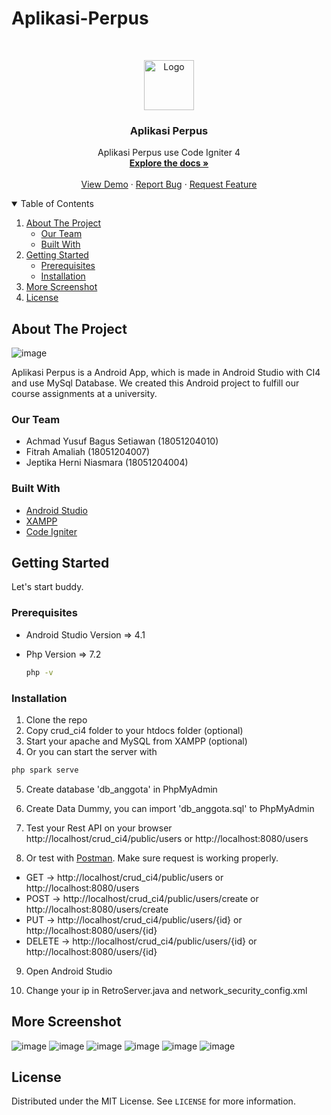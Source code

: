 # Aplikasi-Perpus
<!-- PROJECT LOGO -->

<br />
<p align="center">
  <a href="https://github.com/abdullah1006/Aplikasi-Perpus">
    <img src="https://user-images.githubusercontent.com/65402864/100080500-7e02d480-2e78-11eb-9997-d774cec7854a.png" alt="Logo" width="80" height="80">
  </a>

<h3 align="center">Aplikasi Perpus</h3>

<p align="center">
    Aplikasi Perpus use Code Igniter 4
    <br />
    <a href="https://github.com/abdullah1006/Aplikasi-Perpus"><strong>Explore the docs »</strong></a>
    <br />
    <br />
    <a href="https://github.com/abdullah1006/Aplikasi-Perpus">View Demo</a>
    ·
    <a href="https://github.com/abdullah1006/Aplikasi-Perpus/issues">Report Bug</a>
    ·
    <a href="https://github.com/abdullah1006/Aplikasi-Perpus/issues">Request Feature</a>
  </p>
</p>

<!-- TABLE OF CONTENTS -->

<details open="open">
  <summary>Table of Contents</summary>
  <ol>
    <li>
      <a href="#about-the-project">About The Project</a>
      <ul>
        <li><a href="#our-team">Our Team</a></li>
        <li><a href="#built-with">Built With</a></li>
      </ul>
    </li>
    <li>
      <a href="#getting-started">Getting Started</a>
      <ul>
        <li><a href="#prerequisites">Prerequisites</a></li>
        <li><a href="#installation">Installation</a></li>
      </ul>
    </li>
    <li><a href="#more-screenshot">More Screenshot</a></li>
    <li><a href="#license">License</a></li>
  </ol>
</details>

<!-- ABOUT THE PROJECT -->

## About The Project

![image](https://user-images.githubusercontent.com/65402864/104396183-c5eecf80-557c-11eb-8757-aa1cf2cb64d1.png)

Aplikasi Perpus is a Android App, which is made in Android Studio with CI4 and use MySql Database. We created this Android project to fulfill our course assignments at a university.

### Our Team
- Achmad Yusuf Bagus Setiawan (18051204010)
- Fitrah Amaliah              (18051204007)
- Jeptika Herni Niasmara      (18051204004)


### Built With

- [Android Studio](https://developer.android.com/studio?hl=zh-cn)
- [XAMPP](https://www.apachefriends.org/download.html)
- [Code Igniter](https://codeigniter.com/download)

<!-- GETTING STARTED -->

## Getting Started

Let's start buddy.

### Prerequisites


- Android Studio Version => 4.1
- Php Version => 7.2
  
  ```sh
  php -v
  ```
  

### Installation

1. Clone the repo
2. Copy crud_ci4 folder to your htdocs folder (optional)
3. Start your apache and MySQL from XAMPP (optional)
4. Or you can start the server with

```php
php spark serve
```

5. Create database 'db_anggota' in PhpMyAdmin

6. Create Data Dummy, you can import 'db_anggota.sql' to PhpMyAdmin

7. Test your Rest API on your browser
http://localhost/crud_ci4/public/users or http://localhost:8080/users

8. Or test with [Postman](https://www.postman.com/downloads/). Make sure request is working properly.
- GET     -> http://localhost/crud_ci4/public/users or http://localhost:8080/users
- POST    -> http://localhost/crud_ci4/public/users/create or http://localhost:8080/users/create
- PUT     -> http://localhost/crud_ci4/public/users/{id} or http://localhost:8080/users/{id}
- DELETE  -> http://localhost/crud_ci4/public/users/{id} or http://localhost:8080/users/{id}

9. Open Android Studio

10. Change your ip in RetroServer.java and network_security_config.xml

## More Screenshot

![image](https://user-images.githubusercontent.com/65402864/104396189-c8512980-557c-11eb-9afb-52d29727cda6.png)
![image](https://user-images.githubusercontent.com/65402864/104396193-ca1aed00-557c-11eb-8b7b-96c2d704d47b.png)
![image](https://user-images.githubusercontent.com/65402864/104396199-cb4c1a00-557c-11eb-8287-4248ae427be5.png)
![image](https://user-images.githubusercontent.com/65402864/104396206-cd15dd80-557c-11eb-84fe-c20c905236ec.png)
![image](https://user-images.githubusercontent.com/65402864/104396208-cf783780-557c-11eb-846e-cae01746727d.png)
![image](https://user-images.githubusercontent.com/65402864/104396212-d0a96480-557c-11eb-8ade-a98613b5eb51.png)


<!-- LICENSE -->

## License

Distributed under the MIT License. See `LICENSE` for more information.

